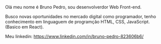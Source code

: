 Olá meu nome é Bruno Pedro, sou desenvolverdor Web Front-end.

Busco novas oportunidades no mercado digital como programador, tenho conhecimento em linguaguem de programção HTML, CSS, JavaScript.(Basico em React).

Meu linkedin: https://www.linkedin.com/in/bruno-pedro-823606b6/
